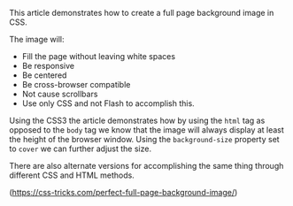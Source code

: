This article demonstrates how to create a full page background image in CSS. 

The image will:

* Fill the page without leaving white spaces
* Be responsive
* Be centered
* Be cross-browser compatible
* Not cause scrollbars
* Use only CSS and not Flash to accomplish this.

Using the CSS3 the article demonstrates how by using the `html` tag as opposed to the `body` tag we know that the image will always display at least the height of the browser window. Using  the `background-size` property set to `cover` we can further adjust the size.

There are also alternate versions for accomplishing the same thing through different CSS and HTML methods.


(https://css-tricks.com/perfect-full-page-background-image/)
